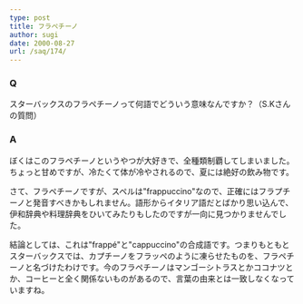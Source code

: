 ```yaml
---
type: post
title: フラペチーノ
author: sugi
date: 2000-08-27
url: /saq/174/
---
```

### Q 

スターバックスのフラペチーノって何語でどういう意味なんですか？（S.Kさんの質問）

### A 

ぼくはこのフラペチーノというやつが大好きで、全種類制覇してしまいました。ちょっと甘めですが、冷たくて体が冷やされるので、夏には絶好の飲み物です。

さて、フラペチーノですが、スペルは"frappuccino"なので、正確にはフラプチーノと発音すべきかもしれません。語形からイタリア語だとばかり思い込んで、伊和辞典や料理辞典をひいてみたりもしたのですが一向に見つかりませんでした。

結論としては、これは"frapp&eacute;"と"cappuccino"の合成語です。つまりもともとスターバックスでは、カプチーノをフラッペのように凍らせたものを、フラペチーノと名づけたわけです。今のフラペチーノはマンゴーシトラスとかココナツとか、コーヒーと全く関係ないものがあるので、言葉の由来とは一致しなくなっていますね。

